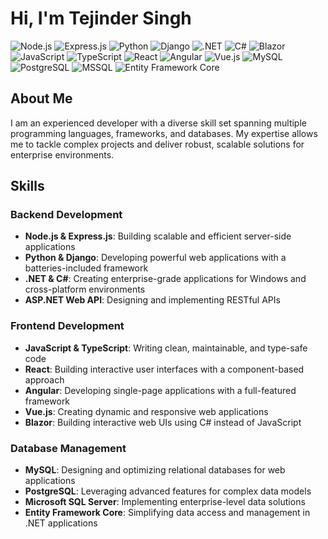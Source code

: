# Hi, I'm Tejinder Singh

![Node.js](https://img.shields.io/badge/-Node.js-339933?style=flat-square&logo=node.js&logoColor=white)
![Express.js](https://img.shields.io/badge/-Express.js-000000?style=flat-square&logo=express&logoColor=white)
![Python](https://img.shields.io/badge/-Python-3776AB?style=flat-square&logo=python&logoColor=white)
![Django](https://img.shields.io/badge/-Django-092E20?style=flat-square&logo=django&logoColor=white)
![.NET](https://img.shields.io/badge/-.NET-512BD4?style=flat-square&logo=.net&logoColor=white)
![C#](https://img.shields.io/badge/-C%23-239120?style=flat-square&logo=c-sharp&logoColor=white)
![Blazor](https://img.shields.io/badge/-Blazor-512BD4?style=flat-square&logo=blazor&logoColor=white)
![JavaScript](https://img.shields.io/badge/-JavaScript-F7DF1E?style=flat-square&logo=javascript&logoColor=black)
![TypeScript](https://img.shields.io/badge/-TypeScript-3178C6?style=flat-square&logo=typescript&logoColor=white)
![React](https://img.shields.io/badge/-React-61DAFB?style=flat-square&logo=react&logoColor=black)
![Angular](https://img.shields.io/badge/-Angular-DD0031?style=flat-square&logo=angular&logoColor=white)
![Vue.js](https://img.shields.io/badge/-Vue.js-4FC08D?style=flat-square&logo=vue.js&logoColor=white)
![MySQL](https://img.shields.io/badge/-MySQL-4479A1?style=flat-square&logo=mysql&logoColor=white)
![PostgreSQL](https://img.shields.io/badge/-PostgreSQL-336791?style=flat-square&logo=postgresql&logoColor=white)
![MSSQL](https://img.shields.io/badge/-MSSQL-CC2927?style=flat-square&logo=microsoft-sql-server&logoColor=white)
![Entity Framework Core](https://img.shields.io/badge/-Entity_Framework_Core-512BD4?style=flat-square&logo=.net&logoColor=white)

## About Me

I am an experienced  developer with a diverse skill set spanning multiple programming languages, frameworks, and databases. My expertise allows me to tackle complex projects and deliver robust, scalable solutions for enterprise environments.

## Skills

### Backend Development
- **Node.js & Express.js**: Building scalable and efficient server-side applications
- **Python & Django**: Developing powerful web applications with a batteries-included framework
- **.NET & C#**: Creating enterprise-grade applications for Windows and cross-platform environments
- **ASP.NET Web API**: Designing and implementing RESTful APIs

### Frontend Development
- **JavaScript & TypeScript**: Writing clean, maintainable, and type-safe code
- **React**: Building interactive user interfaces with a component-based approach
- **Angular**: Developing single-page applications with a full-featured framework
- **Vue.js**: Creating dynamic and responsive web applications
- **Blazor**: Building interactive web UIs using C# instead of JavaScript

### Database Management
- **MySQL**: Designing and optimizing relational databases for web applications
- **PostgreSQL**: Leveraging advanced features for complex data models
- **Microsoft SQL Server**: Implementing enterprise-level data solutions
- **Entity Framework Core**: Simplifying data access and management in .NET applications

<!---               
## Projects

[Here you can list some of your key projects with brief descriptions]

1. Project A: [Brief description]
2. Project B: [Brief description]
3. Project C: [Brief description]

## Professional Experience

[List your work experience here]

## Education

[List your educational background here]

## Certifications

[List any relevant certifications you have]

## Contact

- Email: [Your email address]
- LinkedIn: [Your LinkedIn profile URL]
- GitHub: [Your GitHub profile URL]
-->
